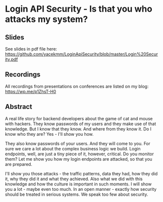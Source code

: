# Login API Security - Is that you who attacks my system?

## Slides

See slides in pdf file here: https://github.com/yacekmm/LoginApiSecurity/blob/master/Login%20Security.pdf

## Recordings

All recordings from presentations on conferences are listed on my blog: https://wp.me/p1ZhsT-H0

## Abstract

A real life story for backend developers about the game of cat and mouse with hackers. They know passwords of my users and they make use of that knowledge. But I know that they know. And where from they know it. Do I know who they are? Yes - I'll show you how. 

They also know passwords of your users. And they will come to you. For sure we care a lot about the complex business logic we build. Login endpoints, well, are just a tiny piece of it, however, critical. Do you monitor them? Let me show you how my login endpoints are attacked, so that you are prepared. 

I'll show you those attacks - the traffic patterns, data they had, how they did it, why they did it and what they achieved. Also what we did with this knowledge and how the culture is important in such moments. I will show you a lot - maybe even too much. In an open manner - exactly how security should be treated in serious systems. We speak too few about security.
